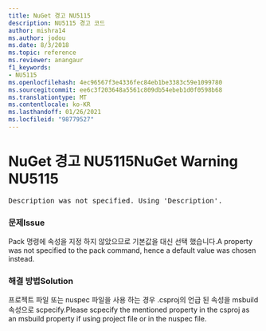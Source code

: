 ```yaml
---
title: NuGet 경고 NU5115
description: NU5115 경고 코드
author: mishra14
ms.author: jodou
ms.date: 8/3/2018
ms.topic: reference
ms.reviewer: anangaur
f1_keywords:
- NU5115
ms.openlocfilehash: 4ec96567f3e4336fec84eb1be3383c59e1099780
ms.sourcegitcommit: ee6c3f203648a5561c809db54ebeb1d0f0598b68
ms.translationtype: MT
ms.contentlocale: ko-KR
ms.lasthandoff: 01/26/2021
ms.locfileid: "98779527"
---
```

# <a name="nuget-warning-nu5115"></a><span data-ttu-id="86b73-103">NuGet 경고 NU5115</span><span class="sxs-lookup"><span data-stu-id="86b73-103">NuGet Warning NU5115</span></span>
<pre>Description was not specified. Using 'Description'.</pre>

### <a name="issue"></a><span data-ttu-id="86b73-104">문제</span><span class="sxs-lookup"><span data-stu-id="86b73-104">Issue</span></span>

<span data-ttu-id="86b73-105">Pack 명령에 속성을 지정 하지 않았으므로 기본값을 대신 선택 했습니다.</span><span class="sxs-lookup"><span data-stu-id="86b73-105">A property was not specified to the pack command, hence a default value was chosen instead.</span></span>


### <a name="solution"></a><span data-ttu-id="86b73-106">해결 방법</span><span class="sxs-lookup"><span data-stu-id="86b73-106">Solution</span></span>

<span data-ttu-id="86b73-107">프로젝트 파일 또는 nuspec 파일을 사용 하는 경우 .csproj의 언급 된 속성을 msbuild 속성으로 scpecify.</span><span class="sxs-lookup"><span data-stu-id="86b73-107">Please scpecify the mentioned property in the csproj as an msbuild property if using project file or in the nuspec file.</span></span>

